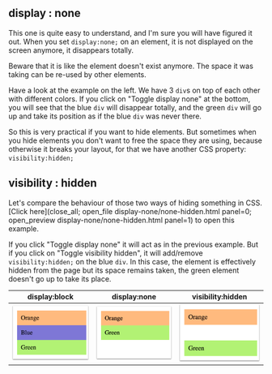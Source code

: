 ## display : none

This one is quite easy to understand, and I'm sure you will have figured it out.
When you set `display:none;` on an element, it is not displayed on the screen anymore, it disappears totally.

Beware that it is like the element doesn't exist anymore. The space it was taking can be re-used by other elements.

Have a look at the example on the left. We have 3 `div`s on top of each other with different colors. If you click on "Toggle display none" at the bottom, you will see that the blue `div` will disappear totally, and the green `div` will go up and take its position as if the blue `div` was never there.

So this is very practical if you want to hide elements. But sometimes when you hide elements you don't want to free the space they are using, because otherwise it breaks your layout, for that we have another CSS property: `visibility:hidden;`

## visibility : hidden

Let's compare the behaviour of those two ways of hiding  something in CSS. [Click here](close_all; open_file display-none/none-hidden.html panel=0; open_preview display-none/none-hidden.html panel=1) to open this example.

If you click "Toggle display none" it will act as in the previous example. But if you click on  "Toggle visibility hidden", it will add/remove `visibility:hidden;` on the blue `div`. In this case, the element is effectively hidden from the page but its space remains taken, the green element doesn't go up to take its place.

| display:block | display:none | visibility:hidden |
| :--: | :--: | :--: |
| ![](.guides/img/display-block.png) | ![](.guides/img/display-none.png) | ![](.guides/img/visibility-hidden.png) |